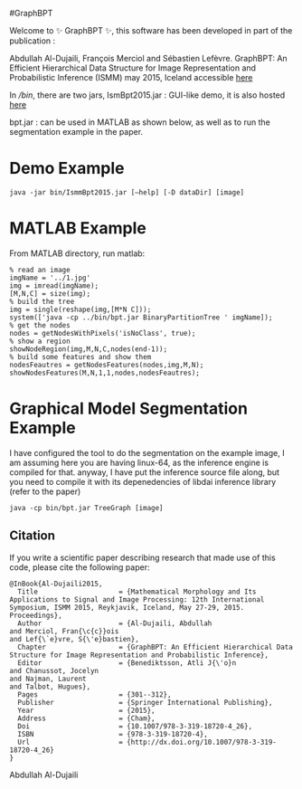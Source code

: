 #GraphBPT 

Welcome to :sparkles: GraphBPT :sparkles:, this software has been developed in part of the publication :

Abdullah Al-Dujaili, François Merciol and Sébastien Lefèvre. GraphBPT: An Efficient Hierarchical Data Structure for Image Representation and Probabilistic Inference (ISMM) may 2015, Iceland  accessible [here](http://link.springer.com/chapter/10.1007%2F978-3-319-18720-4_26#page-1)

In _/bin_, there are two jars, 
   IsmBpt2015.jar : GUI-like demo, it is also hosted [here](https://www-obelix.irisa.fr/software/)
   
   bpt.jar : can be used in MATLAB as shown below, as well as to run the segmentation example in the paper.

# Demo Example
~~~
java -jar bin/IsmmBpt2015.jar [–help] [-D dataDir] [image]
~~~
# MATLAB Example
From MATLAB directory, run matlab:
~~~
% read an image
imgName = '../1.jpg'
img = imread(imgName);
[M,N,C] = size(img);
% build the tree
img = single(reshape(img,[M*N C]));
system(['java -cp ../bin/bpt.jar BinaryPartitionTree ' imgName]);
% get the nodes
nodes = getNodesWithPixels('isNoClass', true);
% show a region
showNodeRegion(img,M,N,C,nodes(end-1));
% build some features and show them 
nodesFeautres = getNodesFeatures(nodes,img,M,N);
showNodesFeatures(M,N,1,1,nodes,nodesFeautres);
~~~
# Graphical Model Segmentation Example

I have configured the tool to do the segmentation on the example image, I am assuming here you are having linux-64, as the inference engine is compiled for that.
anyway, I have put the inference source file along, but you need to compile it with its depenedencies of libdai inference library (refer to the paper)
~~~
java -cp bin/bpt.jar TreeGraph [image]
~~~
 
## Citation
 
If you write a scientific paper describing research that made use of this code, please cite the following paper:

~~~
@InBook{Al-Dujaili2015,
  Title                    = {Mathematical Morphology and Its Applications to Signal and Image Processing: 12th International Symposium, ISMM 2015, Reykjavik, Iceland, May 27-29, 2015. Proceedings},
  Author                   = {Al-Dujaili, Abdullah
and Merciol, Fran{\c{c}}ois
and Lef{\`e}vre, S{\'e}bastien},
  Chapter                  = {GraphBPT: An Efficient Hierarchical Data Structure for Image Representation and Probabilistic Inference},
  Editor                   = {Benediktsson, Atli J{\'o}n
and Chanussot, Jocelyn
and Najman, Laurent
and Talbot, Hugues},
  Pages                    = {301--312},
  Publisher                = {Springer International Publishing},
  Year                     = {2015},
  Address                  = {Cham},
  Doi                      = {10.1007/978-3-319-18720-4_26},
  ISBN                     = {978-3-319-18720-4},
  Url                      = {http://dx.doi.org/10.1007/978-3-319-18720-4_26}
}
~~~
  
Abdullah Al-Dujaili
